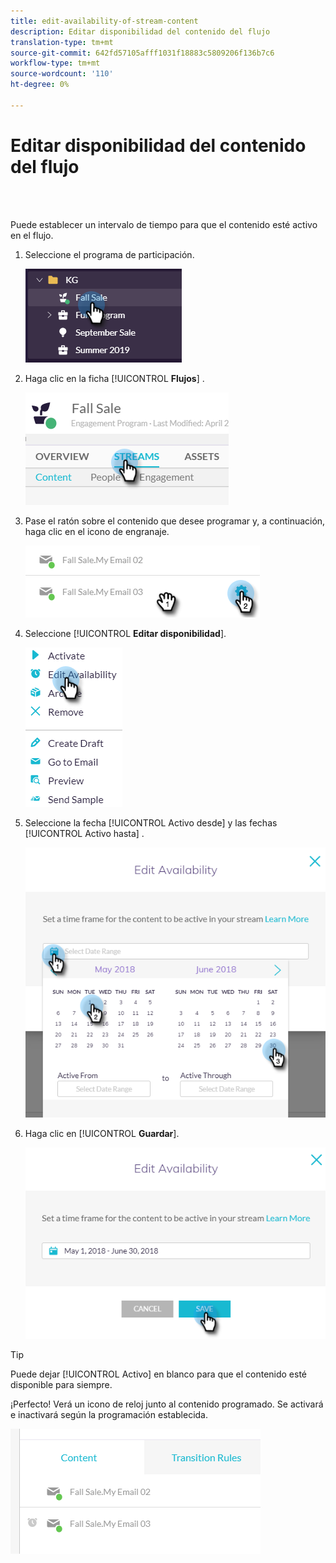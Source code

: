 ```yaml
---
title: edit-availability-of-stream-content
description: Editar disponibilidad del contenido del flujo
translation-type: tm+mt
source-git-commit: 642fd57105afff1031f18883c5809206f136b7c6
workflow-type: tm+mt
source-wordcount: '110'
ht-degree: 0%

---
```



# Editar disponibilidad del contenido del flujo

<br> 

Puede establecer un intervalo de tiempo para que el contenido esté activo en el flujo.

1. Seleccione el programa de participación.

   ![Imagen uno](/help/sky/assets/engagement-programs/edit-availability-of-stream-content/edit-availability-of-stream-content-1.png)

1. Haga clic en la ficha [!UICONTROL **Flujos**] .

   ![Imagen dos](/help/sky/assets/engagement-programs/edit-availability-of-stream-content/edit-availability-of-stream-content-2.png)

1. Pase el ratón sobre el contenido que desee programar y, a continuación, haga clic en el icono de engranaje.

   ![Imagen tres](/help/sky/assets/engagement-programs/edit-availability-of-stream-content/edit-availability-of-stream-content-3.png)

1. Seleccione [!UICONTROL **Editar disponibilidad**].

   ![Imagen Cuatro](/help/sky/assets/engagement-programs/edit-availability-of-stream-content/edit-availability-of-stream-content-4.png)

1. Seleccione la fecha [!UICONTROL Activo desde] y las fechas [!UICONTROL Activo hasta] .

   ![Imagen cinco](/help/sky/assets/engagement-programs/edit-availability-of-stream-content/edit-availability-of-stream-content-5.png)

1. Haga clic en [!UICONTROL **Guardar**].

   ![Imagen seis](/help/sky/assets/engagement-programs/edit-availability-of-stream-content/edit-availability-of-stream-content-6.png)

>[!TIP]
>
>Puede dejar [!UICONTROL Activo] en blanco para que el contenido esté disponible para siempre.

¡Perfecto! Verá un icono de reloj junto al contenido programado. Se activará e inactivará según la programación establecida.

![Imagen siete](/help/sky/assets/engagement-programs/edit-availability-of-stream-content/edit-availability-of-stream-content-7.png)